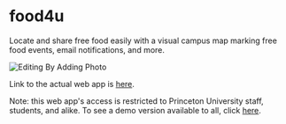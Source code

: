# food4u
Locate and share free food easily with a visual campus map marking free food events, email notifications, and more.

![Editing By Adding Photo](https://github.com/PrincetonUSG/food4u/blob/ben's-branch/gifs/editing_by_adding_photo.gif)

Link to the actual web app is [here](https://food4u.tigerapps.org/).

Note: this web app's access is restricted to Princeton University staff, students, and alike. To see a demo version available to all, click [here](https://food4udemo.herokuapp.com/).